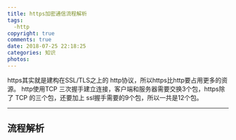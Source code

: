 ```yaml
---
title: https加密通信流程解析
tags:
  -http
copyright: true
comments: true
date: 2018-07-25 22:18:25
categories: 知识
photos:
---
```


https其实就是建构在SSL/TLS之上的 http协议，所以https比http要占用更多的资源。
http使用TCP 三次握手建立连接，客户端和服务器需要交换3个包，https除了 TCP 的三个包，还要加上 ssl握手需要的9个包，所以一共是12个包。

---

<!-- more -->

## 流程解析

